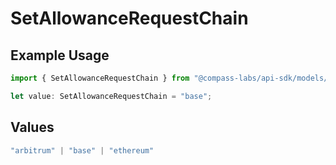 # SetAllowanceRequestChain

## Example Usage

```typescript
import { SetAllowanceRequestChain } from "@compass-labs/api-sdk/models/components";

let value: SetAllowanceRequestChain = "base";
```

## Values

```typescript
"arbitrum" | "base" | "ethereum"
```